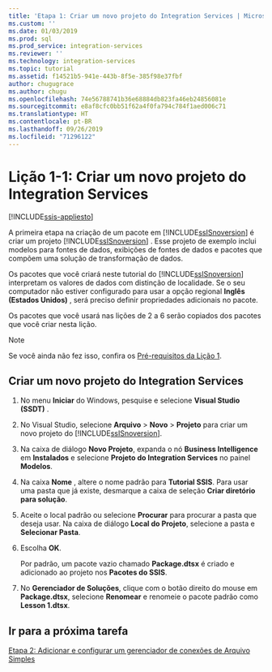 ```yaml
---
title: 'Etapa 1: Criar um novo projeto do Integration Services | Microsoft Docs'
ms.custom: ''
ms.date: 01/03/2019
ms.prod: sql
ms.prod_service: integration-services
ms.reviewer: ''
ms.technology: integration-services
ms.topic: tutorial
ms.assetid: f14521b5-941e-443b-8f5e-385f98e37fbf
author: chugugrace
ms.author: chugu
ms.openlocfilehash: 74e56788741b36e68884db823fa46eb24856081e
ms.sourcegitcommit: e8af8cfc0bb51f62a4f0fa794c784f1aed006c71
ms.translationtype: HT
ms.contentlocale: pt-BR
ms.lasthandoff: 09/26/2019
ms.locfileid: "71296122"
---
```

# <a name="lesson-1-1-create-a-new-integration-services-project"></a>Lição 1-1: Criar um novo projeto do Integration Services

[!INCLUDE[ssis-appliesto](../includes/ssis-appliesto-ssvrpluslinux-asdb-asdw-xxx.md)]



A primeira etapa na criação de um pacote em [!INCLUDE[ssISnoversion](../includes/ssisnoversion-md.md)] é criar um projeto [!INCLUDE[ssISnoversion](../includes/ssisnoversion-md.md)] . Esse projeto de exemplo inclui modelos para fontes de dados, exibições de fontes de dados e pacotes que compõem uma solução de transformação de dados.  
  
Os pacotes que você criará neste tutorial do [!INCLUDE[ssISnoversion](../includes/ssisnoversion-md.md)] interpretam os valores de dados com distinção de localidade. Se o seu computador não estiver configurado para usar a opção regional **Inglês (Estados Unidos)** , será preciso definir propriedades adicionais no pacote. 

Os pacotes que você usará nas lições de 2 a 6 serão copiados dos pacotes que você criar nesta lição.  
  
> [!NOTE]  
> Se você ainda não fez isso, confira os [Pré-requisitos da Lição 1](../integration-services/lesson-1-create-a-project-and-basic-package-with-ssis.md#prerequisites).

## <a name="create-a-new-integration-services-project"></a>Criar um novo projeto do Integration Services  
  
1.  No menu **Iniciar** do Windows, pesquise e selecione **Visual Studio (SSDT)** .  
  
2.  No Visual Studio, selecione **Arquivo** > **Novo** > **Projeto** para criar um novo projeto do [!INCLUDE[ssISnoversion](../includes/ssisnoversion-md.md)].  
  
3.  Na caixa de diálogo **Novo Projeto**, expanda o nó **Business Intelligence** em **Instalados** e selecione **Projeto do Integration Services** no painel **Modelos**.  
  
4.  Na caixa **Nome** , altere o nome padrão para **Tutorial SSIS**. Para usar uma pasta que já existe, desmarque a caixa de seleção **Criar diretório para solução**.  
  
5.  Aceite o local padrão ou selecione **Procurar** para procurar a pasta que deseja usar. Na caixa de diálogo **Local do Projeto**, selecione a pasta e **Selecionar Pasta**.  
  
6.  Escolha **OK**.  
  
    Por padrão, um pacote vazio chamado **Package.dtsx** é criado e adicionado ao projeto nos **Pacotes do SSIS**.  
  
7.  No **Gerenciador de Soluções**, clique com o botão direito do mouse em **Package.dtsx**, selecione **Renomear** e renomeie o pacote padrão como **Lesson 1.dtsx**.  
  
## <a name="go-to-next-task"></a>Ir para a próxima tarefa
[Etapa 2: Adicionar e configurar um gerenciador de conexões de Arquivo Simples](../integration-services/lesson-1-2-adding-and-configuring-a-flat-file-connection-manager.md)  
  
